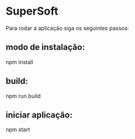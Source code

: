 # SuperSoft
Para rodar a aplicação siga os seguintes passos:

## modo de instalação:
npm install

## build:
npm run build

## iniciar aplicação:
npm start
